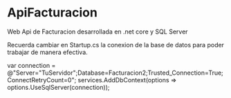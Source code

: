 # ApiFacturacion
 Web Api de Facturacion desarrollada en .net core y SQL Server
 
 Recuerda cambiar en Startup.cs la conexion de la base de datos para poder trabajar de manera efectiva. 
 
 var connection = @"Server="TuServidor";Database=Facturacion2;Trusted_Connection=True;ConnectRetryCount=0";
            services.AddDbContext<MyDbContext>(options => options.UseSqlServer(connection));
